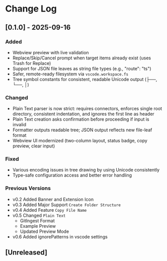 # Change Log

## [0.1.0] - 2025-09-16

### Added

- Webview preview with live validation
- Replace/Skip/Cancel prompt when target items already exist (uses Trash for Replace)
- Support for JSON file leaves as string file types (e.g., "route": "ts")
- Safer, remote-ready filesystem via `vscode.workspace.fs`
- Tree symbol constants for consistent, readable Unicode output (├──, └──, │)

### Changed

- Plain Text parser is now strict: requires connectors, enforces single root directory, consistent indentation, and ignores the first line as header
- Plain Text creation asks confirmation before proceeding if input is invalid
- Formatter outputs readable tree; JSON output reflects new file-leaf format
- Webview UI modernized (two-column layout, status badge, copy preview, clear input)

### Fixed

- Various encoding issues in tree drawing by using Unicode consistently
- Type-safe configuration access and better error handling

### Previous Versions

- v0.2 Added Banner and Extension Icon
- v0.3 Added Major Support `Create Folder Structure`
- v0.4 Added Feature `Copy File Name`
- v0.5 Changed `Plain Text`
    - GitIngest Format
    - Example Preview
    - Updated Preview Mode
- v0.6 Added ignorePatterns in vscode settings

## [Unreleased]
